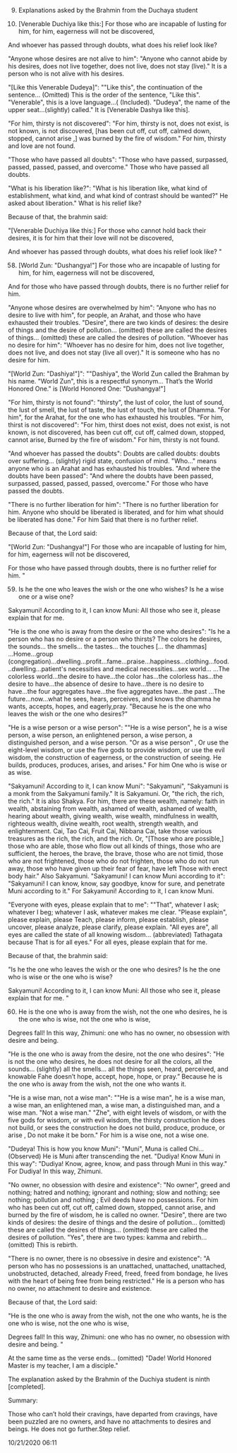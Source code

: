 9. Explanations asked by the Brahmin from the Duchaya student

57. [Venerable Duchiya like this:] For those who are incapable of lusting for
    him, for him, eagerness will not be discovered,

And whoever has passed through doubts, what does his relief look like?

"Anyone whose desires are not alive to him": "Anyone who cannot abide by his
desires, does not live together, does not live, does not stay (live)." It is a
person who is not alive with his desires.

"[Like this Venerable Dudeya]": ""Like this", the continuation of the
sentence... (Omitted) This is the order of the sentence, "Like this".
"Venerable", this is a love language...( (Included). "Dudeya", the name of the
upper seat...(slightly) called." It is [Venerable Dashya like this].

"For him, thirsty is not discovered": "For him, thirsty is not, does not exist,
is not known, is not discovered, [has been cut off, cut off, calmed down,
stopped, cannot arise ,] was burned by the fire of wisdom." For him, thirsty and
love are not found.

"Those who have passed all doubts": "Those who have passed, surpassed, passed,
passed, passed, and overcome." Those who have passed all doubts.

"What is his liberation like?": "What is his liberation like, what kind of
establishment, what kind, and what kind of contrast should be wanted?" He asked
about liberation." What is his relief like?

Because of that, the brahmin said:

"[Venerable Duchiya like this:] For those who cannot hold back their desires, it
is for him that their love will not be discovered,

And whoever has passed through doubts, what does his relief look like? "

58. [World Zun: "Dushangya!"] For those who are incapable of lusting for him,
    for him, eagerness will not be discovered,

And for those who have passed through doubts, there is no further relief for
him.

"Anyone whose desires are overwhelmed by him": "Anyone who has no desire to live
with him", for people, an Arahat, and those who have exhausted their troubles.
"Desire", there are two kinds of desires: the desire of things and the desire of
pollution... (omitted) these are called the desires of things... (omitted) these
are called the desires of pollution. "Whoever has no desire for him": "Whoever
has no desire for him, does not live together, does not live, and does not stay
(live all over)." It is someone who has no desire for him.

"[World Zun: "Dashiya!"]": ""Dashiya", the World Zun called the Brahman by his
name. "World Zun", this is a respectful synonym... That’s the World Honored
One." is [World Honored One: "Dushangya!"]

"For him, thirsty is not found": "thirsty", the lust of color, the lust of
sound, the lust of smell, the lust of taste, the lust of touch, the lust of
Dhamma. "For him", for the Arahat, for the one who has exhausted his troubles.
"For him, thirst is not discovered": "For him, thirst does not exist, does not
exist, is not known, is not discovered, has been cut off, cut off, calmed down,
stopped, cannot arise, Burned by the fire of wisdom." For him, thirsty is not
found.

"And whoever has passed the doubts": Doubts are called doubts: doubts over
suffering... (slightly) rigid state, confusion of mind. "Who..." means anyone
who is an Arahat and has exhausted his troubles. "And where the doubts have been
passed": "And where the doubts have been passed, surpassed, passed, passed,
passed, overcome." For those who have passed the doubts.

"There is no further liberation for him": "There is no further liberation for
him. Anyone who should be liberated is liberated, and for him what should be
liberated has done." For him Said that there is no further relief.

Because of that, the Lord said:

"[World Zun: "Dushangya!"] For those who are incapable of lusting for him, for
him, eagerness will not be discovered,

For those who have passed through doubts, there is no further relief for him. "

59. Is he the one who leaves the wish or the one who wishes? Is he a wise one or
    a wise one?

Sakyamuni! According to it, I can know Muni: All those who see it, please
explain that for me.

"He is the one who is away from the desire or the one who desires": "Is he a
person who has no desire or a person who thirsts? The colors he desires, the
sounds... the smells... the tastes... the touches [... the dhammas]
...Home...group
(congregation)...dwelling...profit...fame...praise...happiness...clothing...food...dwelling...patient's
necessities and medical necessities...sex world... ...The colorless world...the
desire to have...the color has...the colorless has...the desire to have...the
absence of desire to have...there is no desire to have...the four aggregates
have...the five aggregates have...the past ...The future...now...what he sees,
hears, perceives, and knows the dhamma he wants, accepts, hopes, and
eagerly,pray. "Because he is the one who leaves the wish or the one who
desires?"

"He is a wise person or a wise person": ""He is a wise person", he is a wise
person, a wise person, an enlightened person, a wise person, a distinguished
person, and a wise person. "Or as a wise person" , Or use the eight-level
wisdom, or use the five gods to provide wisdom, or use the evil wisdom, the
construction of eagerness, or the construction of seeing. He builds, produces,
produces, arises, and arises." For him One who is wise or as wise.

"Sakyamuni! According to it, I can know Muni": "Sakyamuni", "Sakyamuni is a monk
from the Sakyamuni family." It is Sakyamuni. Or, "the rich, the rich, the rich."
It is also Shakya. For him, there are these wealth, namely: faith in wealth,
abstaining from wealth, ashamed of wealth, ashamed of wealth, hearing about
wealth, giving wealth, wise wealth, mindfulness in wealth, righteous wealth,
divine wealth, root wealth, strength wealth, and enlightenment. Cai, Tao Cai,
Fruit Cai, Nibbana Cai, take those various treasures as the rich, the rich, and
the rich. Or, "[Those who are possible,] those who are able, those who flow out
all kinds of things, those who are sufficient, the heroes, the brave, the brave,
those who are not timid, those who are not frightened, those who do not
frighten, those who do not run away, those who have given up their fear of fear,
have left Those with erect body hair." Also Sakyamuni. "Sakyamuni! I can know
Muni according to it": "Sakyamuni! I can know, know, say goodbye, know for sure,
and penetrate Muni according to it." For Sakyamuni! According to it, I can know
Muni.

"Everyone with eyes, please explain that to me": ""That", whatever I ask;
whatever I beg; whatever I ask, whatever makes me clear. "Please explain",
please explain, please Teach, please inform, please establish, please uncover,
please analyze, please clarify, please explain. "All eyes are", all eyes are
called the state of all knowing wisdom... (abbreviated) Tathagata because That
is for all eyes." For all eyes, please explain that for me.

Because of that, the brahmin said:

"Is he the one who leaves the wish or the one who desires? Is he the one who is
wise or the one who is wise?

Sakyamuni! According to it, I can know Muni: All those who see it, please
explain that for me. "

60. He is the one who is away from the wish, not the one who desires, he is the
    one who is wise, not the one who is wise,

Degrees fall! In this way, Zhimuni: one who has no owner, no obsession with
desire and being.

"He is the one who is away from the desire, not the one who desires": "He is not
the one who desires, he does not desire for all the colors, all the sounds...
(slightly) all the smells... all the things seen, heard, perceived, and knowable
Fahe doesn’t hope, accept, hope, hope, or pray.” Because he is the one who is
away from the wish, not the one who wants it.

"He is a wise man, not a wise man": ""He is a wise man", he is a wise man, a
wise man, an enlightened man, a wise man, a distinguished man, and a wise man.
"Not a wise man." "Zhe", with eight levels of wisdom, or with the five gods for
wisdom, or with evil wisdom, the thirsty construction he does not build, or sees
the construction he does not build, produce, produce, or arise , Do not make it
be born." For him is a wise one, not a wise one.

"Dudeya! This is how you know Muni": "Muni", Muna is called Chi... (Observed) He
is Muni after transcending the net. "Dudiya! Know Muni in this way": "Dudiya!
Know, agree, know, and pass through Muni in this way." For Dudiya! In this way,
Zhimuni.

"No owner, no obsession with desire and existence": "No owner", greed and
nothing; hatred and nothing; ignorant and nothing; slow and nothing; see
nothing; pollution and nothing ; Evil deeds have no possessions. For him who has
been cut off, cut off, calmed down, stopped, cannot arise, and burned by the
fire of wisdom, he is called no owner. "Desire", there are two kinds of desires:
the desire of things and the desire of pollution... (omitted) these are called
the desires of things... (omitted) these are called the desires of pollution.
"Yes", there are two types: kamma and rebirth... (omitted) This is rebirth.

"There is no owner, there is no obsessive in desire and existence": "A person
who has no possessions is an unattached, unattached, unattached, unobstructed,
detached, already Freed, freed, freed from bondage, he lives with the heart of
being free from being restricted." He is a person who has no owner, no
attachment to desire and existence.

Because of that, the Lord said:

"He is the one who is away from the wish, not the one who wants, he is the one
who is wise, not the one who is wise,

Degrees fall! In this way, Zhimuni: one who has no owner, no obsession with
desire and being. "

At the same time as the verse ends... (omitted) "Dade! World Honored Master is
my teacher, I am a disciple."

The explanation asked by the Brahmin of the Duchiya student is ninth
[completed].





Summary:

Those who can’t hold their cravings, have departed from cravings, have been
puzzled are no owners, and have no attachments to desires and beings. He does
not go further.Step relief.

10/21/2020 06:11


